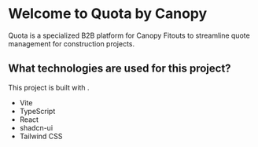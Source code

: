 # Welcome to Quota by Canopy

Quota is a specialized B2B platform for Canopy Fitouts to streamline quote management for construction projects. 

## What technologies are used for this project?

This project is built with .

- Vite
- TypeScript
- React
- shadcn-ui
- Tailwind CSS

